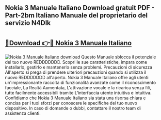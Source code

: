 ## Nokia 3 Manuale Italiano Download gratuit PDF - Part-2bm Italiano Manuale del proprietario del servizio N4Dlk

# <h2><a href="http://dfaqcg.blite.top/?on=Nokia+3+Manuale+Italiano">🔗Download 👉🔴 Nokia 3 Manuale Italiano</a></h2>

[![Nokia 3 Manuale Italiano download](https://i.imgur.com/lujVjoI.png)](http://dfaqcg.blite.top/?on=Nokia+3+Manuale+Italiano)
Questo Manuale sblocca il potenziale del tuo nuovo REDDDDDDD. Scopri le sue caratteristiche, impara come installarlo, gestirlo e mantenerlo senza problemi. Precauzioni di sicurezza All'aperto si prega di prendere ulteriori precauzioni quando si utilizza il nuovo REDDDDDDD all'aperto. Nokia 3 Manuale Italiano offre agli utenti un'impressionante raccolta di funzionalità avanzate come il riconoscimento facciale, La Realtà Aumentata, L'attivazione vocale e la ricarica senza fili, tutte facilmente accessibili tramite L'interfaccia utente intuitiva e intuitiva. Confidiamo che Nokia 3 Manuale Italiano sia stata una risorsa chiara e concisa per i tuoi sforzi per conoscere le specifiche del tuo nuovo dispositivo. In caso di domande o dubbi, contattare il nostro team di assistenza clienti.
